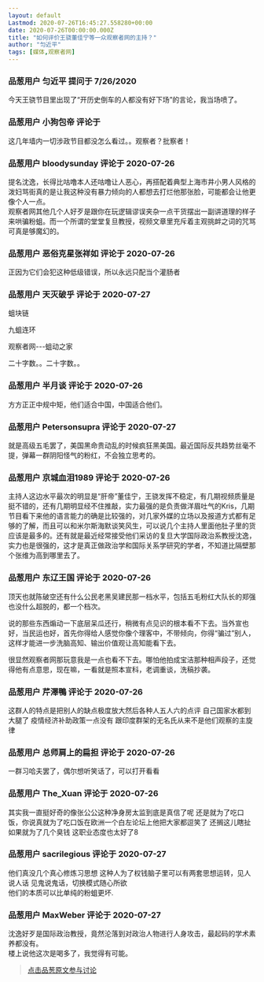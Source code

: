 ```yaml
---
layout: default
Lastmod: 2020-07-26T16:45:27.558280+00:00
date: 2020-07-26T00:00:00.000Z
title: "如何评价王骁董佳宁等一众观察者网的主持？"
author: "匀近平"
tags: [媒体,观察者网]
---
```



### 品葱用户 **匀近平** 提问于 7/26/2020
    
今天王骁节目里出现了“开历史倒车的人都没有好下场”的言论，我当场喷了。
    
                

### 品葱用户 **小狗包帝** 评论于 
        
这几年墙内一切涉政节目都没怎么看过。。观察者？批察者！
        
                

### 品葱用户 **bloodysunday** 评论于 2020-07-26
        
提名沈逸，长得比咕噜本人还咕噜让人恶心，再搭配着典型上海市井小男人风格的泼妇骂街真的是让我这种没有暴力倾向的人都想去打烂他那张脸，可能都会让他更像个人一点。  
观察者网其他几个人好歹是跟你在玩逻辑谬误夹杂一点干货摆出一副讲道理的样子来哄骗粉蛆。而一个所谓的堂堂复旦教授，视频文章里充斥着主观挑衅之词的咒骂可真是够魔幻的。
        
                

### 品葱用户 **恶俗克星张祥如** 评论于 2020-07-26
        
正因为它们会犯这种低级错误，所以永远只配当个灌肠者
        
                

### 品葱用户 **天灭破乎** 评论于 2020-07-27
        
蛆块链  
  
九蛆连环  
  
观察者网---蛆动之家  
  
  
二十字数。。二十字数。。
        
                

### 品葱用户 **半月谈** 评论于 2020-07-26
        
方方正正中规中矩，他们适合中国，中国适合他们。
        
                

### 品葱用户 **Petersonsupra** 评论于 2020-07-27
        
就是高级五毛罢了，美国黑命贵动乱的时候疯狂黑美国。最近国际反共趋势丝毫不提，弹幕一群阴阳怪气的粉红，不会独立思考的。
        
                

### 品葱用户 **京城血泪1989** 评论于 2020-07-26
        
主持人这边水平最次的明显是“肝帝”董佳宁，王骁发挥不稳定，有几期视频质量是挺不错的，还有几期明显经不住推敲，实力最强的是负责做洋眉吐气的Kris，几期节目看下来他的语言能力的确是比较强的，对几家外媒的立场以及报道方式都有足够的了解，而且可以和米尔斯海默谈笑风生，可以说几个主持人里面他肚子里的货应该是最多的。还有就是最近经常接受他们采访的复旦大学国际政治系教授沈逸，实力也是很强的，这才是真正做政治学和国际关系学研究的学者，不知道比隔壁那个张维为高到哪里去了。
        
                

### 品葱用户 **东辽王国** 评论于 2020-07-26
        
顶天也就陈破空还有什么公民老黑吴建民那一档水平，包括五毛粉红大队长的郑强也没什么超脱的，都一个档次。  
  
说的那些东西煽动一下底层呆瓜还行，稍微有点见识的根本看不下去。当外宣也好，当民运也好，首先你得给人感觉你像个理客中，不带倾向，你得“骗过”别人，这样才能进一步洗脑高知、输出价值观让高知能看下去。  
  
很显然观察者网那玩意我是一点也看不下去。哪怕他拍成宝洁那种相声段子，还觉得他有点意思，现在嘛，一看就是照本宣科，老调重谈，洗稿抄袭。
        
                

### 品葱用户 **芹澤鴨** 评论于 2020-07-26
        
这群人的特点是把别人的缺点极度放大然后各种人五人六的点评 自己国家水都到大腿了 疫情经济补助政策一点没有 跟印度群架的无名氏从来不是他们观察的主旋律
        
                

### 品葱用户 **总师肩上的扁担** 评论于 2020-07-26
        
一群习哈夫罢了，偶尔想听笑话了，可以打开看看
        
                

### 品葱用户 **The_Xuan** 评论于 2020-07-26
        
其实我一直挺好奇的像张公公这种净身房太监到底是真信了呢 还是就为了吃口饭，你说真就为了吃口饭在欧洲一个白左论坛上他把大家都逗笑了 还搁这儿瞎扯 如果就为了几个臭钱 这职业态度也太好了8
        
                

### 品葱用户 **sacrilegious** 评论于 2020-07-27
        
他们真没几个真心修炼习思想 这种人为了权钱脑子里可以有两套思想运转，见人说人话 见鬼说鬼话，切换模式随心所欲  
他们的本质可以比单纯的粉蛆更坏.
        
                

### 品葱用户 **MaxWeber** 评论于 2020-07-27
        
沈逸好歹是国际政治教授，竟然沦落到对政治人物进行人身攻击，最起码的学术素养都没有。  
楼上说他这次是喝多了，我觉得有可能。
        
                





> [点击品葱原文参与讨论](https://pincong.rocks/question/28992)

